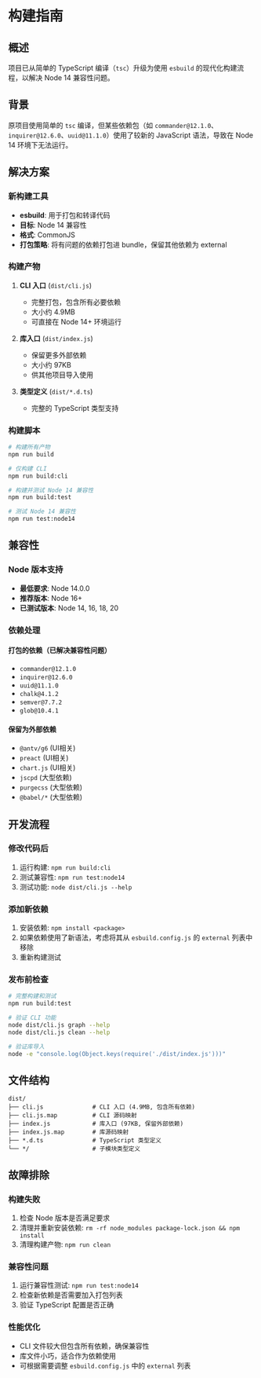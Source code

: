 # 构建指南

## 概述

项目已从简单的 TypeScript 编译（`tsc`）升级为使用 `esbuild` 的现代化构建流程，以解决 Node 14 兼容性问题。

## 背景

原项目使用简单的 `tsc` 编译，但某些依赖包（如 `commander@12.1.0`、`inquirer@12.6.0`、`uuid@11.1.0`）使用了较新的 JavaScript 语法，导致在 Node 14 环境下无法运行。

## 解决方案

### 新构建工具

- **esbuild**: 用于打包和转译代码
- **目标**: Node 14 兼容性
- **格式**: CommonJS
- **打包策略**: 将有问题的依赖打包进 bundle，保留其他依赖为 external

### 构建产物

1. **CLI 入口** (`dist/cli.js`)
   - 完整打包，包含所有必要依赖
   - 大小约 4.9MB
   - 可直接在 Node 14+ 环境运行

2. **库入口** (`dist/index.js`)
   - 保留更多外部依赖
   - 大小约 97KB
   - 供其他项目导入使用

3. **类型定义** (`dist/*.d.ts`)
   - 完整的 TypeScript 类型支持

### 构建脚本

```bash
# 构建所有产物
npm run build

# 仅构建 CLI
npm run build:cli

# 构建并测试 Node 14 兼容性
npm run build:test

# 测试 Node 14 兼容性
npm run test:node14
```

## 兼容性

### Node 版本支持

- **最低要求**: Node 14.0.0
- **推荐版本**: Node 16+
- **已测试版本**: Node 14, 16, 18, 20

### 依赖处理

#### 打包的依赖（已解决兼容性问题）

- `commander@12.1.0`
- `inquirer@12.6.0`
- `uuid@11.1.0`
- `chalk@4.1.2`
- `semver@7.7.2`
- `glob@10.4.1`

#### 保留为外部依赖

- `@antv/g6` (UI相关)
- `preact` (UI相关)
- `chart.js` (UI相关)
- `jscpd` (大型依赖)
- `purgecss` (大型依赖)
- `@babel/*` (大型依赖)

## 开发流程

### 修改代码后

1. 运行构建: `npm run build:cli`
2. 测试兼容性: `npm run test:node14`
3. 测试功能: `node dist/cli.js --help`

### 添加新依赖

1. 安装依赖: `npm install <package>`
2. 如果依赖使用了新语法，考虑将其从 `esbuild.config.js` 的 `external` 列表中移除
3. 重新构建测试

### 发布前检查

```bash
# 完整构建和测试
npm run build:test

# 验证 CLI 功能
node dist/cli.js graph --help
node dist/cli.js clean --help

# 验证库导入
node -e "console.log(Object.keys(require('./dist/index.js')))"
```

## 文件结构

```
dist/
├── cli.js              # CLI 入口 (4.9MB, 包含所有依赖)
├── cli.js.map          # CLI 源码映射
├── index.js            # 库入口 (97KB, 保留外部依赖)
├── index.js.map        # 库源码映射
├── *.d.ts              # TypeScript 类型定义
└── */                  # 子模块类型定义
```

## 故障排除

### 构建失败

1. 检查 Node 版本是否满足要求
2. 清理并重新安装依赖: `rm -rf node_modules package-lock.json && npm install`
3. 清理构建产物: `npm run clean`

### 兼容性问题

1. 运行兼容性测试: `npm run test:node14`
2. 检查新依赖是否需要加入打包列表
3. 验证 TypeScript 配置是否正确

### 性能优化

- CLI 文件较大但包含所有依赖，确保兼容性
- 库文件小巧，适合作为依赖使用
- 可根据需要调整 `esbuild.config.js` 中的 `external` 列表

